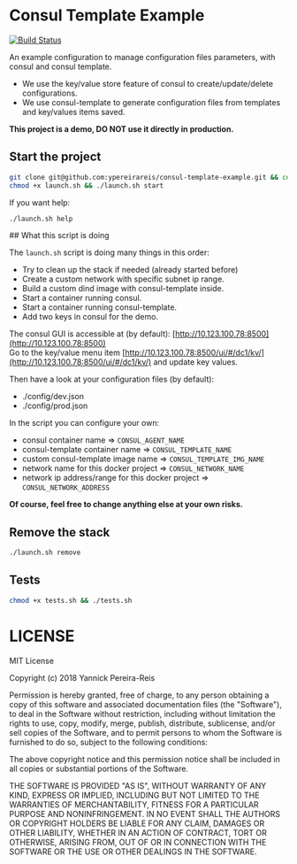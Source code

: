 # Consul Template Example

[![Build Status](https://travis-ci.org/ypereirareis/consul-template-example.svg?branch=master)](https://travis-ci.org/ypereirareis/consul-template-example)

An example configuration to manage configuration files parameters, with consul and consul template.

* We use the key/value store feature of consul to create/update/delete configurations.
* We use consul-template to generate configuration files from templates and key/values items saved.

**This project is a demo, DO NOT use it directly in production.**

## Start the project

```bash
git clone git@github.com:ypereirareis/consul-template-example.git && cd consul-template-example
chmod +x launch.sh && ./launch.sh start
```

If you want help:

```bash
./launch.sh help
```

## What this script is doing

The `launch.sh` script is doing many things in this order:

* Try to clean up the stack if needed (already started before)
* Create a custom network with specific subnet ip range.
* Build a custom dind image with consul-template inside.
* Start a container running consul.
* Start a container running consul-template.
* Add two keys in consul for the demo.

The consul GUI is accessible at (by default): [http://10.123.100.78:8500](http://10.123.100.78:8500)  
Go to the key/value menu item [http://10.123.100.78:8500/ui/#/dc1/kv/](http://10.123.100.78:8500/ui/#/dc1/kv/) and update key values.

Then have a look at your configuration files (by default):

* ./config/dev.json
* ./config/prod.json

In the script you can configure your own:

* consul container name => `CONSUL_AGENT_NAME`
* consul-template container name => `CONSUL_TEMPLATE_NAME`
* custom consul-template image name => `CONSUL_TEMPLATE_IMG_NAME`
* network name for this docker project => `CONSUL_NETWORK_NAME`
* network ip address/range for this docker project => `CONSUL_NETWORK_ADDRESS`

**Of course, feel free to change anything else at your own risks.**

## Remove the stack

```bash
./launch.sh remove
```

## Tests

```bash
chmod +x tests.sh && ./tests.sh
```

# LICENSE

MIT License

Copyright (c) 2018 Yannick Pereira-Reis

Permission is hereby granted, free of charge, to any person obtaining a copy of this software and associated documentation files (the "Software"), to deal in the Software without restriction, including without limitation the rights to use, copy, modify, merge, publish, distribute, sublicense, and/or sell copies of the Software, and to permit persons to whom the Software is furnished to do so, subject to the following conditions:

The above copyright notice and this permission notice shall be included in all copies or substantial portions of the Software.

THE SOFTWARE IS PROVIDED "AS IS", WITHOUT WARRANTY OF ANY KIND, EXPRESS OR IMPLIED, INCLUDING BUT NOT LIMITED TO THE WARRANTIES OF MERCHANTABILITY, FITNESS FOR A PARTICULAR PURPOSE AND NONINFRINGEMENT. IN NO EVENT SHALL THE AUTHORS OR COPYRIGHT HOLDERS BE LIABLE FOR ANY CLAIM, DAMAGES OR OTHER LIABILITY, WHETHER IN AN ACTION OF CONTRACT, TORT OR OTHERWISE, ARISING FROM, OUT OF OR IN CONNECTION WITH THE SOFTWARE OR THE USE OR OTHER DEALINGS IN THE SOFTWARE.